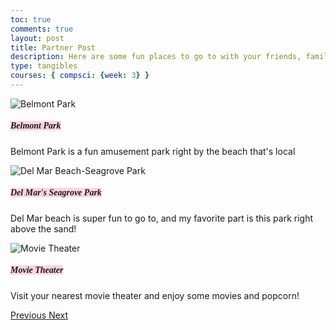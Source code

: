```yaml
---
toc: true
comments: true
layout: post
title: Partner Post
description: Here are some fun places to go to with your friends, family, or even just to enjoy your own company! </p>
type: tangibles
courses: { compsci: {week: 3} }
---
```


<html lang="en">
<head>
  <meta charset="UTF-8">
  <meta name="viewport" content="width=device-width, initial-scale=1, shrink-to-fit=no">
  <link rel="stylesheet" href="https://stackpath.bootstrapcdn.com/bootstrap/4.5.2/css/bootstrap.min.css">
  <script src="https://code.jquery.com/jquery-3.5.1.slim.min.js"></script>
  <script src="https://cdn.jsdelivr.net/npm/@popperjs/core@2.11.6/dist/umd/popper.min.js"></script>
  <script src="https://stackpath.bootstrapcdn.com/bootstrap/4.5.2/js/bootstrap.min.js"></script>
  <title>Image Carousel Example</title>
</head>
<body>
  <div id="imageCarousel" class="carousel slide" data-ride="carousel">
  <div class="carousel-inner">
    <div class="carousel-item active">
      <img src="https://www.halfmooninn.com/blog/wp-content/uploads/2022/07/BMIJulyBlogHeader2-960x430.jpg" class="d-block w-100" alt="Belmont Park">
      <div class="carousel-caption d-none d-md-block">
        <h5><span style="background-color: #fcd4e2; font-family: Playfair Display">Belmont Park</span></h5>
        <p>Belmont Park is a fun amusement park right by the beach that's local </p>
      </div>
    </div>
    <div class="carousel-item">
      <img src="https://dynamic-media-cdn.tripadvisor.com/media/photo-o/07/1c/7c/6a/del-mar-city-beach.jpg?w=1200&h=-1&s=1" class="d-block w-100" alt="Del Mar Beach-Seagrove Park">
      <div class="carousel-caption d-none d-md-block">
        <h5><span style="background-color: #fcd4e2; font-family: Playfair Display">Del Mar's Seagrove Park</span></h5>
        <p>Del Mar beach is super fun to go to, and my favorite part is this park right above the sand! </p>
      </div>
    </div>
    <div class="carousel-item">
      <img src="https://i.pinimg.com/564x/8d/87/85/8d87852684c4cdea5f79052ebf656cc7.jpg" class="d-block w-100" alt="Movie Theater">
      <div class="carousel-caption d-none d-md-block">
        <h5><span style="background-color: #fcd4e2; font-family: Playfair Display">Movie Theater</span></h5>
        <p>Visit your nearest movie theater and enjoy some movies and popcorn! </p>
      </div>
    <!-- Add more carousel items as needed -->
  </div>
  <a class="carousel-control-prev" href="#imageCarousel" role="button" data-slide="prev">
    <span class="carousel-control-prev-icon" aria-hidden="true"></span>
    <span class="sr-only">Previous</span>
  </a>
  <a class="carousel-control-next" href="#imageCarousel" role="button" data-slide="next">
    <span class="carousel-control-next-icon" aria-hidden="true"></span>
    <span class="sr-only">Next</span>
  </a>
</div>


